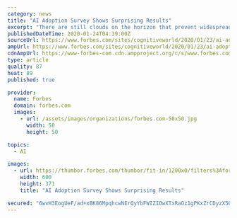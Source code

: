```yaml
---
category: news
title: "AI Adoption Survey Shows Surprising Results"
excerpt: "There are still clouds on the horizon that prevent widespread adoption of AI that focus on matters not specific to AI technology, but rather on data, team, and ROI issues which must be addressed"
publishedDateTime: 2020-01-24T04:39:00Z
sourceUrl: https://www.forbes.com/sites/cognitiveworld/2020/01/23/ai-adoption-survey-shows-surprising-results/
ampUrl: https://www.forbes.com/sites/cognitiveworld/2020/01/23/ai-adoption-survey-shows-surprising-results/amp/
cdnAmpUrl: https://www-forbes-com.cdn.ampproject.org/c/s/www.forbes.com/sites/cognitiveworld/2020/01/23/ai-adoption-survey-shows-surprising-results/amp/
type: article
quality: 87
heat: 89
published: true

provider:
  name: Forbes
  domain: forbes.com
  images:
    - url: /assets/images/organizations/forbes.com-50x50.jpg
      width: 50
      height: 50

topics:
  - AI

images:
  - url: https://thumbor.forbes.com/thumbor/fit-in/1200x0/filters%3Aformat%28jpg%29/https%3A%2F%2Fspecials-images.forbesimg.com%2Fimageserve%2F5e29cadc805ab800067c8152%2F0x0.jpg
    width: 600
    height: 371
    title: "AI Adoption Survey Shows Surprising Results"

secured: "6wvH3EogUeF/ad+xBK86MpqhcwNErQyYbFWIZI0wXTxRaOz1gPKxZrCDyzX5QC1Kuyk6DWE0TmYlhojrtU3CAGAw6czo6AodwBK6SriBnwdiNiMHdcl7SEXghn/vWj4EX+cAQ5LIVaMlpHM3I0vzarrWs+Vrvp5b83n222vTWC4mXqvdHN8m/69X6AwFniq87cxiOVSCxmDRtk5b1G30UGNXO8eBtvGWFOpl+kTOFtQ0S+NxYGaro8zAIXTKr+rAkBxIxuIw0+XAtb8KVLD6R5DUJyy7BglRBVpgw41NEq1uF1Dbh5IqMdadxHE+kYsVuas+RlbG9eQ2s2Kr23FrNBFKtWaP/cGifz1kio4T6DoWUDQfWx/xmZN+QS1oeIRto0p+ZOvyKz7aLgIfrhVPoLwBm2tfKCwAN/QbDxcfawxgyTsL2PUincB7/lzDf+MpwNn8jlU+D3A82PTJMJ7ndDjGPIQ15lkhqEy79wFiubQ=;boY+yNP5GVDwhluZeFrQUA=="
---
```


